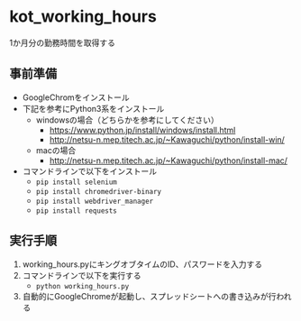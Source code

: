 # kot_working_hours
1か月分の勤務時間を取得する

## 事前準備
* GoogleChromをインストール
* 下記を参考にPython3系をインストール
    * windowsの場合（どちらかを参考にしてください）
        * <https://www.python.jp/install/windows/install.html>
        * <http://netsu-n.mep.titech.ac.jp/~Kawaguchi/python/install-win/>
    * macの場合
        * <http://netsu-n.mep.titech.ac.jp/~Kawaguchi/python/install-mac/>
* コマンドラインで以下をインストール
    * ``` pip install selenium ```
    * ``` pip install chromedriver-binary ```
    * ``` pip install webdriver_manager ```
    * ``` pip install requests ```

## 実行手順
1. working_hours.pyにキングオブタイムのID、パスワードを入力する
2. コマンドラインで以下を実行する
    * ``` python working_hours.py ```
3. 自動的にGoogleChromeが起動し、スプレッドシートへの書き込みが行われる